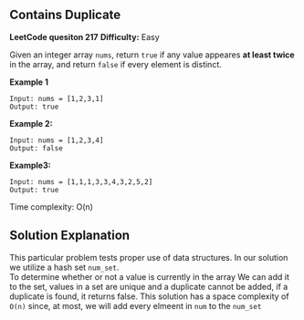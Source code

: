 ## Contains Duplicate

**LeetCode quesiton 217**
**Difficulty:** Easy

Given an integer array ```nums```, return ```true``` if any value appeares **at least twice** in the array, and return ```false``` if every element is distinct.

**Example 1**
```
Input: nums = [1,2,3,1]
Output: true
```
**Example 2:**
```
Input: nums = [1,2,3,4]
Output: false
```

**Example3:**
```
Input: nums = [1,1,1,3,3,4,3,2,5,2]
Output: true
```

Time complexity: O(n)

## Solution Explanation

This particular problem tests proper use of data structures. In our solution
we utilize a hash set ```num_set```. <br>
To determine whether or not a value is currently in the array We can add it to the set, values in a set are unique and a duplicate cannot be added, if a duplicate is found, it returns false. This solution has a space
complexity of ```O(n)``` since, at most, we will add every elmeent in ```num``` to the ```num_set```
